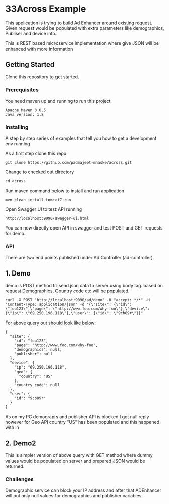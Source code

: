 # 33Across Example

This application is trying to build Ad Enhancer around existing request. 
Given request would be populated with extra parameters like demographics, Publiser and device info.

This is REST based microservice implementation where give JSON will be enhanced with more information

## Getting Started

Clone this repository to get started.

### Prerequisites

You need maven up and running to run this project. 

```
Apache Maven 3.0.5
Java version: 1.8
```

### Installing

A step by step series of examples that tell you how to get a development env running

As a first step clone this repo.

```
git clone https://github.com/padmajeet-mhaske/across.git
```

Change to checked out directory 
```
cd across
```

Run maven command below to install and run application 
```
mvn clean install tomcat7:run
```

Open Swagger UI to test API running 

```
http://localhost:9090/swagger-ui.html
```

You can now directly open API in swagger and test POST and GET requests for demo.

### API

There are two end points published under Ad Controller (ad-controller). 
## 1. Demo
demo is POST method to send json data to server using body tag. based on request Demographics, Country code etc will be populated.

```
curl -X POST "http://localhost:9090/ad/demo" -H "accept: */*" -H "Content-Type: application/json" -d "{\"site\": {\"id\": \"foo123\",\"page\": \"http://www.foo.com/why-foo\"},\"device\": {\"ip\": \"69.250.196.118\"},\"user\": {\"id\": \"9cb89r\"}}"
```

For above query out should look like below:
```
{
  "site": {
    "id": "foo123",
    "page": "http://www.foo.com/why-foo",
    "demographics": null,
    "publisher": null
  },
  "device": {
    "ip": "69.250.196.118",
    "geo": {
      "country": "US"
    },
    "country_code": null
  },
  "user": {
    "id": "9cb89r"
  }
}
```
As on my PC demograpis and publisher API is blocked I got null reply however for Geo API country "US" has been populated and this happened with in 

## 2. Demo2

This is simpler version of above query with GET method where dummy values would be populated on server and prepared JSON would be returned.

### Challenges

Demographic service can block your IP address and after that ADEnhancer will put only null values for demographics and publisher variables.

